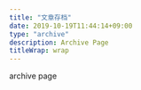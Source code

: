 ```yaml
---
title: "文章存档"
date: 2019-10-19T11:44:14+09:00
type: "archive"
description: Archive Page
titleWrap: wrap
---
```


archive page
